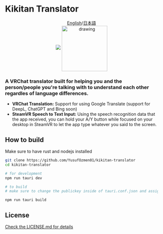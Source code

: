 # Kikitan Translator
<div align="center">
<a href="https://github.com/YusufOzmen01/kikitan-translator">English</a>/<a href="https://github.com/YusufOzmen01/kikitan-translator/blob/main/README_jp.md">日本語</a><br>

<img src="https://i.imgur.com/RQlgF0N.png" />
<a href="https://github.com/yusufozmen01/kikitan-translator/releases/latest/download/Kikitan.Translator_x64-setup.exe">
<img src="https://i.imgur.com/50XNWwG.png)" alt="drawing" width="150" align="center">
</a>
</div>

### A VRChat translator built for helping you and the person/people you're talking with to understand each other regardles of language differences.

- **VRChat Translation:** Support for using Google Translate (support for DeepL, ChatGPT and Bing soon)
- **SteamVR Speech to Text Input:** Using the speech recognition data that the app received, you can hold your A/Y button while focused on your desktop in SteamVR to let the app type whatever you said to the screen.


## How to build

Make sure to have rust and nodejs installed

```sh
git clone https://github.com/YusufOzmen01/kikitan-translator
cd kikitan-translator

# for development
npm run tauri dev

# to build
# make sure to change the publickey inside of tauri.conf.json and assign TAURI_PRIVATE_KEY and TAURI_KEY_PASSWORD environment variables (you can look up on how to generate those in tauri's wiki)

npm run tauri build
```

## License

[Check the LICENSE.md for details](https://github.com/YusufOzmen01/kikitan-translator/blob/main/LICENSE.md)
